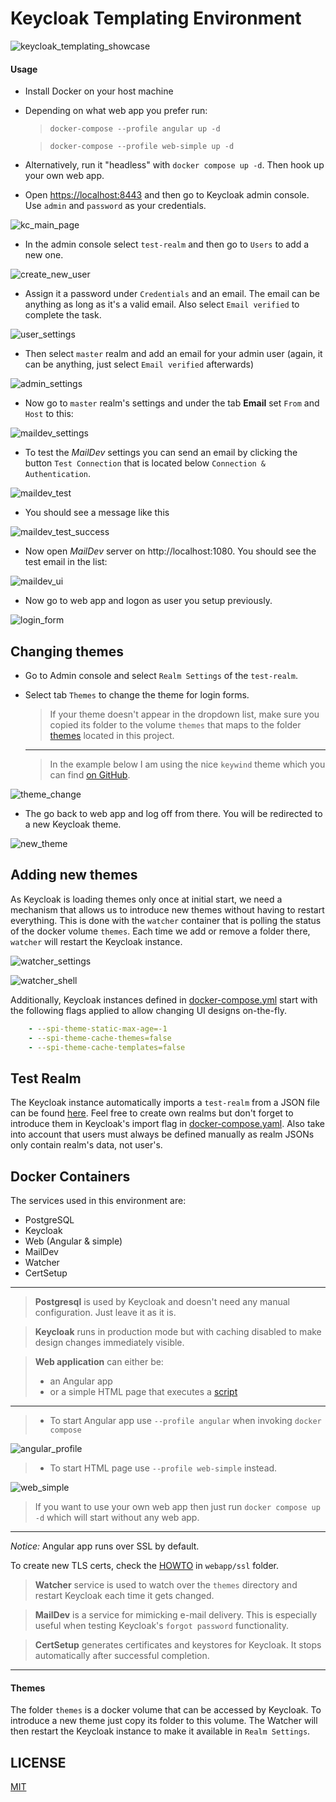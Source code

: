 # Keycloak Templating Environment

![keycloak_templating_showcase](./gifs/keycloak_templating_showcase.gif)

#### Usage

* Install Docker on your host machine
* Depending on what web app you prefer run:
   > `docker-compose --profile angular up -d`

   > `docker-compose --profile web-simple up -d`
   
* Alternatively, run it "headless" with `docker compose up -d`. Then hook up your own web app.
* Open [https://localhost:8443](https://localhost:8443) and then go to Keycloak admin console. Use `admin` and `password` as your credentials.

![kc_main_page](images/kc_main_page.png)

* In the admin console select `test-realm` and then go to `Users` to add a new one. 

![create_new_user](./images/create_new_user.png) 

* Assign it a password under `Credentials` and an email. The email can be anything as long as it's a valid email. Also select `Email verified` to complete the task.

![user_settings](images/user_settings.png)

* Then select `master` realm and add an email for your admin user (again, it can be anything, just select `Email verified` afterwards)

![admin_settings](images/admin_settings.png)
  
* Now go to `master` realm's settings and under the tab **Email** set `From` and `Host` to this:

![maildev_settings](images/maildev_settings.png)

* To test the *MailDev* settings you can send an email by clicking the button `Test Connection` that is located below `Connection & Authentication`.

![maildev_test](images/maildev_test.png)

* You should see a message like this

![maildev_test_success](images/maildev_test_success.png)

* Now open *MailDev* server on http://localhost:1080. You should see the test email in the list:

![maildev_ui](images/maildev_ui.png)

* Now go to web app and logon as user you setup previously.

![login_form](./images/login_form.png)

## Changing themes

* Go to Admin console and select `Realm Settings` of the `test-realm`.
* Select tab `Themes` to change the theme for login forms.
  
  > If your theme doesn't appear in the dropdown list, make sure you copied its folder to the volume `themes` that maps to the folder [themes](./themes/) located in this project.
  ---
  > In the example below I am using the nice `keywind` theme which you can find [on GitHub](https://github.com/lukin/keywind).

![theme_change](images/theme_change.png)

* The go back to web app and log off from there. You will be redirected to a new Keycloak theme.

![new_theme](images/new_theme.png)

## Adding new themes

As Keycloak is loading themes only once at initial start, we need a mechanism that allows us to introduce new themes without having to restart everything. This is done with the `watcher` container that is polling the status of the docker volume `themes`. Each time we add or remove a folder there, `watcher` will restart the Keycloak instance.

![watcher_settings](images/watcher_settings.png)

![watcher_shell](images/watcher_shell.png)

Additionally, Keycloak instances defined in [docker-compose.yml](docker-compose.yml) start with the following flags applied to allow changing UI designs on-the-fly.

```yaml
    - --spi-theme-static-max-age=-1
    - --spi-theme-cache-themes=false
    - --spi-theme-cache-templates=false
```
## Test Realm

The Keycloak instance automatically imports a `test-realm` from a JSON file can be found [here](./import/test-realm.json). Feel free to create own realms but don't forget to introduce them in Keycloak's import flag in [docker-compose.yaml](./docker-compose.yml). Also take into account that users must always be defined manually as realm JSONs only contain realm's data, not user's.

## Docker Containers

The services used in this environment are:

* PostgreSQL
* Keycloak
* Web (Angular & simple)
* MailDev
* Watcher
* CertSetup
---

> **Postgresql** is used by Keycloak and doesn't need any manual configuration. Just leave it as it is.

> **Keycloak** runs in production mode but with caching disabled to make design changes immediately visible.

> **Web application** can either be: 
> * an Angular app
> * or a simple HTML page that executes a [script](./web-app_simple/kc-client.js)
---
> * To start Angular app use `--profile angular` when invoking `docker compose`

![angular_profile](images/angular_profile.png)

> * To start HTML page use `--profile web-simple` instead.

![web_simple](images/web-simple.png)

> If you want to use your own web app then just run `docker compose up -d` which will start without any web app.

---

*Notice:* Angular app runs over SSL by default.

To create new TLS certs, check the [HOWTO](./web-app/ssl/HOWTO.md) in `webapp/ssl` folder.

> **Watcher** service is used to watch over the `themes` directory and restart Keycloak each time it gets changed.


> **MailDev** is a service for mimicking e-mail delivery. This is especially useful when testing Keycloak's `forgot password` functionality.


> **CertSetup** generates certificates and keystores for Keycloak. It stops automatically after successful completion.

---

#### Themes

The folder `themes` is a docker volume that can be accessed by Keycloak. To introduce a new theme just copy its folder to this volume. The Watcher will then restart the Keycloak instance to make it available in `Realm Settings`.

## LICENSE
[MIT](./LICENSE)
